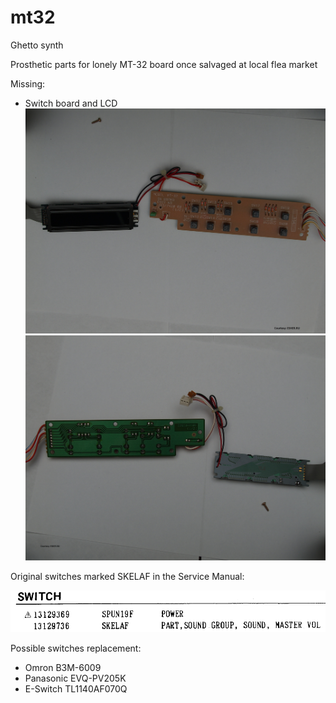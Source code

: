 # mt32
Ghetto synth

Prosthetic parts for lonely MT-32 board once salvaged at local flea market


Missing:
- Switch board and LCD
![Alt text](/photo/tn_65_20140117194329.jpg?raw=true "Switch board and LCD (Front)")
![Alt text](/photo/tn_65_20140117194356.jpg?raw=true "Switch board and LCD (Back)")

Original switches marked SKELAF in the Service Manual:

![Alt text](/photo/SKELAF.png?raw=true "SKELAF WTF")

Possible switches replacement:

- Omron B3M-6009
- Panasonic EVQ-PV205K
- E-Switch TL1140AF070Q

